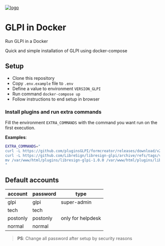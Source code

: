 [![logo](https://raw.githubusercontent.com/glpi-project/glpi/master/pics/logos/logo-GLPI-250-black.png)](https://github.com/glpi-project/glpi)

# GLPI in Docker
Run GLPI in a Docker

Quick and simple installation of GLPI using docker-compose

## Setup

* Clone this repository
* Copy `.env.example` file to `.env`
* Define a value to environment `VERSION_GLPI`
* Run command `docker-compose up`
* Follow instructions to end setup in browser

### Install plugins and run extra commands

Fill the environment `EXTRA_COMMANDS` with the command you want run on the first execution.

**Examples**:
```bash
EXTRA_COMMANDS="
curl -L https://github.com/pluginsGLPI/formcreator/releases/download/v2.11.2/glpi-formcreator-2.11.2.tar.bz2 | tar -jxf - -C /var/www/html/plugins/;
curl -L https://github.com/LibreSign/libresign-glpi/archive/refs/tags/v1.0.0.tar.gz | tar -zxf - -C /var/www/html/plugins/;
mv /var/www/html/plugins/libresign-glpi-1.0.0 /var/www/html/plugins/libresign;
"
```

## Default accounts

| account  | password | type              |
| -------- | -------- | ----------------- |
| glpi     | glpi     | super-admin       |
| tech     | tech     |                   |
| postonly | postonly | only for helpdesk |
| normal   | normal   |                   |

> **PS**: Change all password after setup by security reasons
